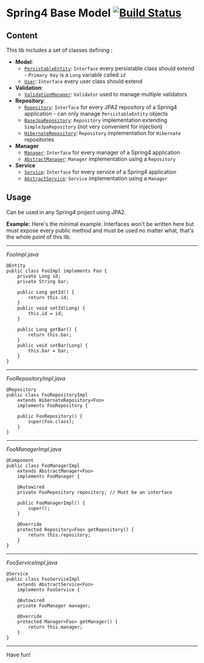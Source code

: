 Spring4 Base Model [![Build Status](https://travis-ci.org/remi-san/base-model.svg?branch=master)](https://travis-ci.org/remi-san/base-model)
==================
Content
-------
This lib includes a set of classes defining :

 - **Model**:
     - [`PersistableEntity`][1]: `Interface` every persistable class should extend - `Primary Key` is a `Long` variable called `id`
     - [`User`][2]: `Interface` every user class should extend
 - **Validation**:
     - [`ValidationManager`][3]: `Validator` used to manage multiple validators
 - **Repository**:
     - [`Repository`][4]: `Interface` for every JPA2 repository of a Spring4 application - can only manage `PersistableEntity` objects
     - [`BaseJpaRepository`][5]: `Repository` implementation extending `SimpleJpaRepository` (not very convenient for injection)
     - [`HibernateRepository`][6]: `Repository` implementation for `Hibernate` repositories
 - **Manager**
     - [`Manager`][7]: `Interface` for every manager of a Spring4 application
     - [`AbstractManager`][8]: `Manager` implementation using a `Repository`
 - **Service**
     - [`Service`][9]: `Interface` for every service of a Spring4 application
     - [`AbstractService`][10]: `Service` implementation using a `Manager`

Usage
-----
Can be used in any Spring4 project using JPA2.

**Example:**
Here's the minimal example. Interfaces won't be written here but must expose every public method and must be used no matter what, that's the whole point of this lib.

----------

*FooImpl.java*

    @Entity
    public class FooImpl implements Foo {
        private Long id;
        private String bar;
        
        public Long getId() {
            return this.id;
        }
        public void setId(Long) {
            this.id = id;
        }
        
        public Long getBar() {
            return this.bar;
        }
        public void setBar(Long) {
            this.bar = bar;
        }
    }
    
----------  

*FooRepositoryImpl.java*

    @Repository
    public class FooRepositoryImpl
        extends HibernateRepository<Foo>
        implements FooRepository {
        
        public FooRepository() {
            super(Foo.class);
        }
    }
    
----------  

*FooManagerImpl.java*

    @Component
    public class FooManagerImpl
        extends AbstractManager<Foo>
        implements FooManager {
    
        @Autowired
        private FooRepository repository; // Must be an interface
        
        public FooManagerImpl() {
            super();
        }
        
        @Override
        protected Repository<Foo> getRepository() {
            return this.repository;
        }
    }
    
----------  

*FooServiceImpl.java*

    @Service
    public class FooServiceImpl
        extends AbstractService<Foo>
        implements FooService {
    
        @Autowired
        private FooManager manager;
    
        @Override
        protected Manager<Foo> getManager() {
            return this.manager;
        }
    }
    
----------  

Have fun!

  [1]: https://github.com/remi-san/base-model/blob/master/src/main/java/net/remisan/base/model/PersistableEntity.java
  [2]: https://github.com/remi-san/base-model/blob/master/src/main/java/net/remisan/base/model/User.java
  [3]: https://github.com/remi-san/base-model/blob/master/src/main/java/net/remisan/base/model/validation/ValidationManager.java
  [4]: https://github.com/remi-san/base-model/blob/master/src/main/java/net/remisan/base/repository/Repository.java
  [5]: https://github.com/remi-san/base-model/blob/master/src/main/java/net/remisan/base/repository/BaseJpaRepository.java
  [6]: https://github.com/remi-san/base-model/blob/master/src/main/java/net/remisan/base/repository/HibernateRepository.java
  [7]: https://github.com/remi-san/base-model/blob/master/src/main/java/net/remisan/base/manager/Manager.java
  [8]: https://github.com/remi-san/base-model/blob/master/src/main/java/net/remisan/base/manager/AbstractManager.java
  [9]: https://github.com/remi-san/base-model/blob/master/src/main/java/net/remisan/base/service/Service.java
  [10]: https://github.com/remi-san/base-model/blob/master/src/main/java/net/remisan/base/service/AbstractService.java
